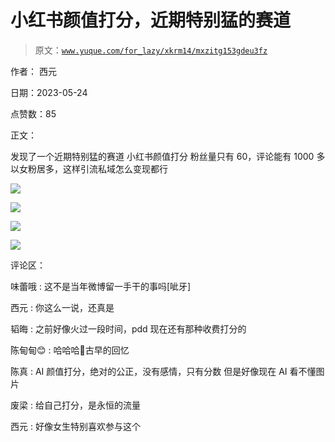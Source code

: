 # 小红书颜值打分，近期特别猛的赛道

> 原文：[`www.yuque.com/for_lazy/xkrm14/mxzitg153gdeu3fz`](https://www.yuque.com/for_lazy/xkrm14/mxzitg153gdeu3fz)

作者： 西元

日期：2023-05-24

点赞数：85

正文：

发现了一个近期特别猛的赛道 小红书颜值打分 粉丝量只有 60，评论能有 1000 多 以女粉居多，这样引流私域怎么变现都行

![](img/5aa4a99dce7970fe96e6d7b284cb6d2d.png)

![](img/28925f335ae1ac9bdc2b7d335cab625b.png)

![](img/088520a9aca260aa07522f4e73e8d727.png)

![](img/2940d45181e806154c19b9bdf8fca60f.png)

评论区：

味蕾哦 : 这不是当年微博留一手干的事吗[呲牙]

西元 : 你这么一说，还真是

韬晦 : 之前好像火过一段时间，pdd 现在还有那种收费打分的

陈甸甸😊 : 哈哈哈🤣古早的回忆

陈真 : AI 颜值打分，绝对的公正，没有感情，只有分数 但是好像现在 AI 看不懂图片

废梁 : 给自己打分，是永恒的流量

西元 : 好像女生特别喜欢参与这个

